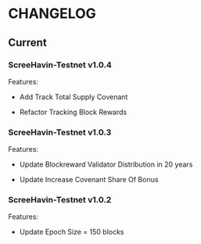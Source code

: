 # CHANGELOG

## Current

### ScreeHavin-Testnet v1.0.4

Features:

+ Add Track Total Supply Covenant

+ Refactor Tracking Block Rewards


### ScreeHavin-Testnet v1.0.3

Features:

+ Update Blockreward Validator Distribution in 20 years

+ Update Increase Covenant Share Of Bonus

### ScreeHavin-Testnet v1.0.2

Features:

+ Update Epoch Size = 150 blocks
